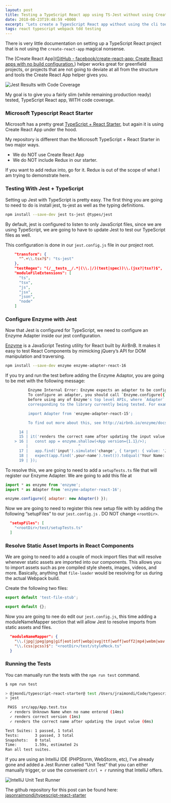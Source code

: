 ```yaml
---
layout: post
title: Testing a TypeScript React app using TS-Jest without using Create React App
date: 2018-08-23T19:48:59 +0000
excerpt: "Lets create a TypesScript React app without using the cli tool Create React App. This allows you to create a custom build specific to your deploy process."
tags: react typescript webpack tdd testing
---
```


There is very little documentation on setting up a TypeScript React project that is not using the `create-react-app` magical nonsense.

The [Create React App]([GitHub - facebook/create-react-app: Create React apps with no build configuration.](https://github.com/facebook/create-react-app)) helper works great for greenfield projects, or projects that are not going to deviate at all from the structure and tools the Create React App helper gives you.

![Jest Results with Code Coverage](https://camo.githubusercontent.com/4821880f76ece5360daf6ddd32d0cec68b79be97/68747470733a2f2f692e696d6775722e636f6d2f39737378656d772e706e67)

My goal is to give you a fairly slim (while remaining production ready) tested, TypeScript React app, WITH code coverage.

### Microsoft Typescript React Starter

Microsoft has a pretty great [TypeScript + React Starter](https://github.com/Microsoft/Typescript-React-Starter), but again it is using Create React App under the hood.

My repository is different than the Microsoft TypeScript + React Starter in two major ways.

- We do NOT use Create React App
- We do NOT include Redux in our starter.

If you want to add redux into, go for it.  Redux is out of the scope of what I am trying to demonstrate here.

### Testing With Jest + TypeScript

Setting up Jest with TypeScript is pretty easy. The first thing you are going to need to do is install jest, ts-jest as well as the typing definitions.

```bash
npm install --save-dev jest ts-jest @types/jest
```

By default, jest is configured to listen to only JavaScript files, since we are using TypeScript, we are going to have to update Jest to test our TypeScript  files as well.

This configuration is done in our  `jest.config.js` file in our project root.

```json
    "transform": {
      "^.+\\.tsx?$": "ts-jest"
    },
    "testRegex": "(/__tests__/.*|(\\.|/)(test|spec))\\.(jsx?|tsx?)$",
    "moduleFileExtensions": [
      "ts",
      "tsx",
      "js",
      "jsx",
      "json",
      "node"
    ]
```


### Configure Enzyme with Jest

Now that Jest is configured for TypeScript, we need to configure an Enzyme Adapter inside our jest configuration.

[Enzyme](https://github.com/airbnb/enzyme) is a JavaScript Testing utility for React built by AirBnB. It makes it easy to test React Components by mimicking jQuery’s API for DOM manipulation and traversing.

```bash
npm install --save-dev enzyme enzyme-adapter-react-16
```

If you try and run the test before adding the Enzyme Adaptor, you are going to be met with the following message:

```bash
          Enzyme Internal Error: Enzyme expects an adapter to be configured, but found none.
          To configure an adapter, you should call `Enzyme.configure({ adapter: new Adapter() })`
          before using any of Enzyme's top level APIs, where `Adapter` is the adapter
          corresponding to the library currently being tested. For example:

          import Adapter from 'enzyme-adapter-react-15';

          To find out more about this, see http://airbnb.io/enzyme/docs/installation/index.html

      14 |
      15 | it('renders the correct name after updating the input value', () => {
    > 16 |   const app = enzyme.shallow(<App version={1.1}/>);
         |                      ^
      17 |   app.find('input').simulate('change', { target: { value: 'Jason Raimondi' } });
      18 |   expect(app.find('.your-name').text()).toEqual('Your Name: Jason Raimondi');
      19 | });
```

To resolve this, we are going to need to add a `setupTests.ts` file that will register our Enzyme Adapter. We are going to add this file at

```javascript
import * as enzyme from 'enzyme';
import * as Adapter from 'enzyme-adapter-react-16';

enzyme.configure({ adapter: new Adapter() });
```

Now we are going to need to register this new setup file with by adding the following “setupFiles” to our `jest.config.js` . DO NOT change `<rootDir>`.

```json
  "setupFiles": [
    "<rootDir>/test/setupTests.ts"
  ]
```

### Resolve Static Asset Imports in React Components

We are going to need to add a couple of mock import files that will resolve whenever static assets are imported into our components. This allows you to import assets such as pre compiled style sheets, images, videos, and more. Basically, anything that `file-loader` would be resolving for us during the actual Webpack build.

Create the following two files:

```javascript
export default 'test-file-stub';
```

```javascript
export default {};
```

Now you are going to nee do edit our `jest.config.js`, this time adding a moduleNameMapper section that will allow Jest to resolve imports from static assets and files.

```json
  "moduleNameMapper": {
    "\\.(jpg|jpeg|png|gif|eot|otf|webp|svg|ttf|woff|woff2|mp4|webm|wav|mp3|m4a|aac|oga)$": "<rootDir>/test/fileMock.ts",
    "\\.(css|pcss)$": "<rootDir>/test/styleMock.ts"
  }
```

### Running the Tests

You can manually run the tests with the `npm run test` command.

```bash
$ npm run test                                                                                                                                                                                     ✘ 1

> @jmondi/typescript-react-starter@ test /Users/jraimondi/Code/typescript-react-starter
> jest

 PASS  src/app/App.test.tsx
  ✓ renders Unknown Name when no name entered (14ms)
  ✓ renders correct version (1ms)
  ✓ renders the correct name after updating the input value (6ms)

Test Suites: 1 passed, 1 total
Tests:       3 passed, 3 total
Snapshots:   0 total
Time:        1.59s, estimated 2s
Ran all test suites.
```


If you are using an IntelliJ IDE (PHPStorm, WebStorm, etc), I’ve already gone and added a Jest Runner called  “Unit Test” that you can either manually trigger, or use the convenient `ctrl + r`  running that IntelliJ offers.

![IntelliJ Unit Test Runner](https://i.imgur.com/6nw5rvZ.png)

The github repository for this post can be found here: [jasonraimondi/typescript-react-starter](https://github.com/jasonraimondi/typescript-react-starter)
